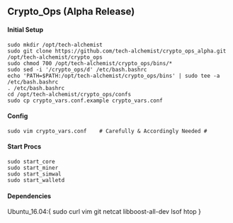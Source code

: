 ## Crypto_Ops (Alpha Release)
#### Initial Setup  
```
sudo mkdir /opt/tech-alchemist
sudo git clone https://github.com/tech-alchemist/crypto_ops_alpha.git /opt/tech-alchemist/crypto_ops
sudo chmod 700 /opt/tech-alchemist/crypto_ops/bins/*
sudo sed -i '/crypto_ops/d' /etc/bash.bashrc
echo 'PATH=$PATH:/opt/tech-alchemist/crypto_ops/bins' | sudo tee -a /etc/bash.bashrc
. /etc/bash.bashrc
cd /opt/tech-alchemist/crypto_ops/confs
sudo cp crypto_vars.conf.example crypto_vars.conf
```
#### Config
```
sudo vim crypto_vars.conf    # Carefully & Accordingly Needed #
```
#### Start Procs
```
sudo start_core
sudo start_miner
sudo start_simwal
sudo start_walletd
```
#### Dependencies  
Ubuntu_16.04:{ sudo curl vim git netcat libboost-all-dev lsof htop }
